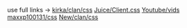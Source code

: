 use full links -> [kirka/clan/css](/Reverie-clan-Manager/kirka/themes/old/kirka.theme.css)
[Juice/Client.css](/kirka/themes/old/Juice/Client/kirka.theme.css)
[Youtube/vids](/Reverie-clan-Manager/youtube/new/vids.html)
[maxxp100131/css](/Reverie-clan-Manager/kirka/themes/old/Maxxp100131/kirka.theme.css)
[New/clan/css](/Reverie-clan-Manager/kirka/themes/old/Reverie/new/clan/kirka.theme.css)
